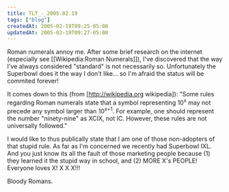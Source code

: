 ```yaml
---
title: TLT_-_2005.02.19
tags: ["blog"]
createdAt: 2005-02-19T09:25-05:00
updatedAt: 2005-02-19T09:27-05:00
---
```


Roman numerals annoy me. After some brief research on the internet (especially see [[Wikipedia:Roman Numerals]]), I've discovered that the way I've always considered "standard" is not necessarily so. Unfortunately the Superbowl does it the way I don't like... so I'm afraid the status will be commited forever!

It comes down to this (from [http://wikipedia.org wikipedia]): "Some rules regarding Roman numerals state that a symbol representing 10<sup>x</sup> may not precede any symbol larger than 10<sup>x+1</sup>. For example, one should represent the number "ninety-nine" as XCIX, not IC. However, these rules are not universally followed."

I would like to thus publically state that I am one of those non-adopters of that stupid rule. As far as I'm concerned we recently had Superbowl IXL. And you just know its all the fault of those marketing people because (1) they learned it the stupid way in school, and (2) MORE X's PEOPLE! Everyone loves X! X X X!!!

Bloody Romans.

